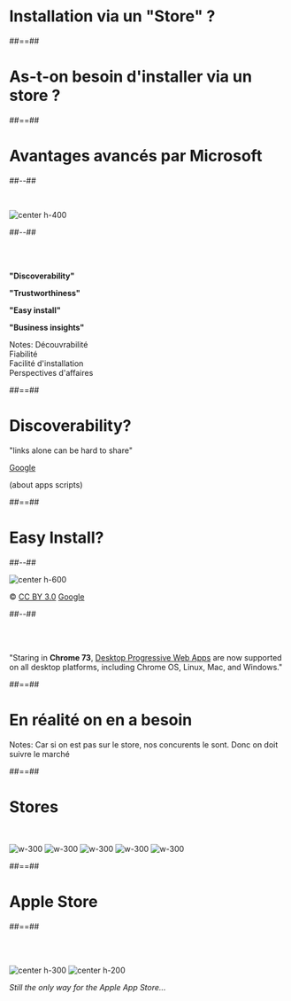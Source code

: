 <!-- .slide: class="transition bg-blue" -->

# Installation via un "Store" ?

##==##

<!-- .slide: class="transition bg-pink" -->

# As-t-on besoin d'installer via un store ?

##==##

<!-- .slide: class="two-column-layout" -->

# Avantages avancés par Microsoft

##--##

<br>

![center h-400](./assets/images/windows-store.png)

##--##

<br><br>

**"Discoverability"**

**"Trustworthiness"**

**"Easy install"**

**"Business insights"**

Notes:
Découvrabilité<br/>
Fiabilité<br/>
Facilité d'installation<br />
Perspectives d'affaires<br/>

##==##

<!-- .slide: class="flex-row" -->

# Discoverability?

"links alone can be hard to share"

[Google](https://developers.google.com/apps-script/guides/distribute-web-app)

(about apps scripts)

##==##

<!-- .slide: class="two-column-layout" -->

# Easy Install?

##--##

![center h-600](./assets/images/store/install-button.png)
<br>

© [CC BY 3.0](https://creativecommons.org/licenses/by/3.0/) [Google](https://developers.google.com/web/progressive-web-apps/desktop)

<!-- class="copyrigh" -->

##--##

<br><br>

"Staring in **Chrome 73**, [Desktop Progressive Web Apps](https://developers.google.com/web/progressive-web-apps/desktop)
are now supported on all desktop platforms, including Chrome OS, Linux, Mac, and Windows."

##==##

<!-- .slide: class="transition bg-pink" -->

# En réalité on en a besoin

Notes:
Car si on est pas sur le store, nos concurents le sont. Donc on doit suivre le marché

##==##

<!-- .slide: class="flex-row" -->

# Stores

<br>

![w-300](./assets/images/windows-store.png)
![w-300](./assets/images/chrome-web-store-logo.png)
![w-300](./assets/images/gsuite-marketplace-logo.svg)
![w-300](./assets/images/Google_Play-logo.png)
![w-300](./assets/images/app-store-apple-logo.png)

##==##

<!-- .slide: class="transition bg-blue" -->

# Apple Store

##==##

<!-- .slide: class="flex-row" -->

<br><br>

![center h-300](./assets/images/store/cordova_logo.png)
![center h-200](./assets/images/capacitor-logo.jpg)

_Still the only way for the Apple App Store..._

